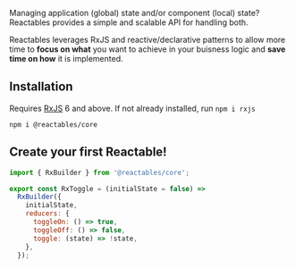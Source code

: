 Managing application (global) state and/or component (local) state? Reactables provides a simple and scalable API for handling both.

Reactables leverages RxJS and reactive/declarative patterns to allow more time to **focus on what** you want to achieve in your buisness logic and **save time on how** it is implemented.

## Installation

Requires [RxJS](https://rxjs.dev/) 6 and above. If not already installed, run `npm i rxjs`

`npm i @reactables/core`

## Create your first Reactable!

```javascript
import { RxBuilder } from '@reactables/core';

export const RxToggle = (initialState = false) =>
  RxBuilder({
    initialState,
    reducers: {
      toggleOn: () => true,
      toggleOff: () => false,
      toggle: (state) => !state,
    },
  });

```

